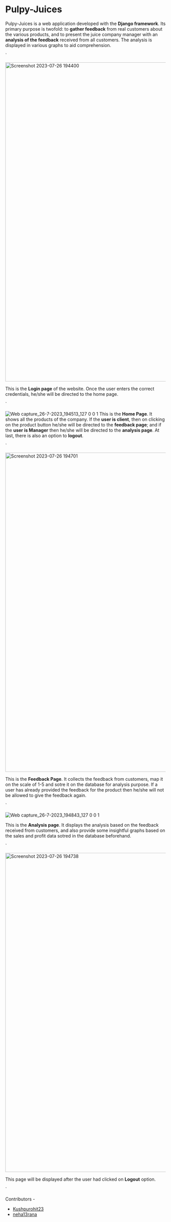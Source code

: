 # Pulpy-Juices
Pulpy-Juices is a web application developed with the **Django framework**. Its primary purpose is twofold: to **gather feedback** from real customers about the various products, and to present the juice company manager with an **analysis of the feedback** received from all customers. The analysis is displayed in various graphs to aid comprehension. 

`

<img width="1000" alt="Screenshot 2023-07-26 194400" src="https://github.com/Priya-1543/Pulpy-Juices/assets/97608679/4c18c335-5e8d-4d58-9cd5-0e8acc8df73c">

This is the **Login page** of the website. Once the user enters the correct credentials, he/she will be directed to the home page. 

`

![Web capture_26-7-2023_194513_127 0 0 1](https://github.com/Priya-1543/Pulpy-Juices/assets/97608679/ac913a96-0cb9-4e08-b048-47d49a502ddb)
This is the **Home Page**. It shows all the products of the company. If the **user is client**, then on clicking on the product button he/she will be directed to the **feedback page**; and if the **user is Manager** then he/she will be directed to the **analysis page**. At last, there is also an option to **logout**.  

`

<img width="1000" alt="Screenshot 2023-07-26 194701" src="https://github.com/Priya-1543/Pulpy-Juices/assets/97608679/22aa446d-e4df-49a1-9b72-f2a596969209">

This is the **Feedback Page**. It collects the feedback from customers, map it on the scale of 1-5 and sotre it on the database for analysis purpose. If a user has already provided the feedback for the product then he/she will not be allowed to give the feedback again. 

`

![Web capture_26-7-2023_194843_127 0 0 1](https://github.com/Priya-1543/Pulpy-Juices/assets/97608679/5fa35ccb-efee-4064-8b77-7a1fd228fcef)

This is the **Analysis page**. It displays the analysis based on the feedback received from customers, and also provide some insightful graphs based on the sales and profit data sotred in the database beforehand. 

`

<img width="1000" alt="Screenshot 2023-07-26 194738" src="https://github.com/Priya-1543/Pulpy-Juices/assets/97608679/cbd06cf3-2cc5-4ac5-895a-d566e483413c">

This page will be displayed after the user had clicked on **Logout** option. 

`

Contributors - 
 - [Kushpurohit23](https://github.com/Kushpurohit23)
 - [neha13rana](https://github.com/neha13rana)
